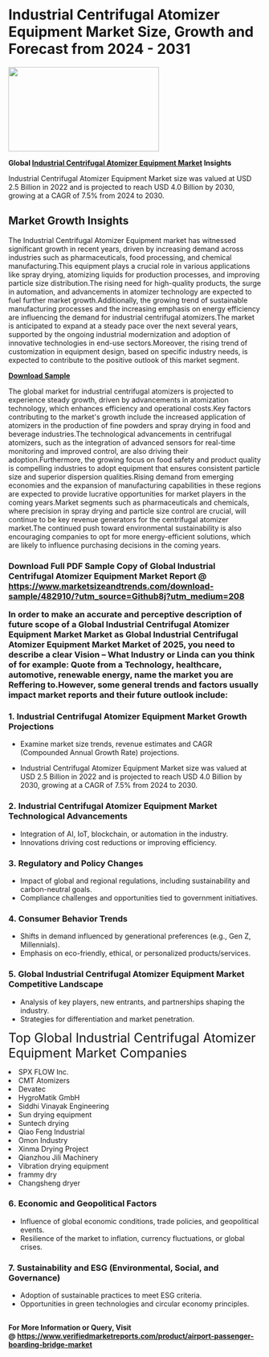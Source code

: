 <H1>Industrial Centrifugal Atomizer Equipment Market Size, Growth and Forecast from 2024 - 2031</H1><img class="aligncenter size-medium wp-image-584254" src="https://thirdeyenews.in/wp-content/uploads/2024/09/Global-Market-Research-300x168.jpeg" alt="" width="300" height="168" /><p><strong>Global&nbsp;<a href="https://www.marketsizeandtrends.com/download-sample/482910/?utm_source=Github8j?utm_medium=208">Industrial Centrifugal Atomizer Equipment Market</a> Insights</strong></p><p>Industrial Centrifugal Atomizer Equipment Market size was valued at USD 2.5 Billion in 2022 and is projected to reach USD 4.0 Billion by 2030, growing at a CAGR of 7.5% from 2024 to 2030.</p><p><h2>Market Growth Insights</h2> <p>The Industrial Centrifugal Atomizer Equipment market has witnessed significant growth in recent years, driven by increasing demand across industries such as pharmaceuticals, food processing, and chemical manufacturing.This equipment plays a crucial role in various applications like spray drying, atomizing liquids for production processes, and improving particle size distribution.The rising need for high-quality products, the surge in automation, and advancements in atomizer technology are expected to fuel further market growth.Additionally, the growing trend of sustainable manufacturing processes and the increasing emphasis on energy efficiency are influencing the demand for industrial centrifugal atomizers.The market is anticipated to expand at a steady pace over the next several years, supported by the ongoing industrial modernization and adoption of innovative technologies in end-use sectors.Moreover, the rising trend of customization in equipment design, based on specific industry needs, is expected to contribute to the positive outlook of this market segment.</p> <p><strong><a href="#">Download Sample</a></strong></p> <p>The global market for industrial centrifugal atomizers is projected to experience steady growth, driven by advancements in atomization technology, which enhances efficiency and operational costs.Key factors contributing to the market's growth include the increased application of atomizers in the production of fine powders and spray drying in food and beverage industries.The technological advancements in centrifugal atomizers, such as the integration of advanced sensors for real-time monitoring and improved control, are also driving their adoption.Furthermore, the growing focus on food safety and product quality is compelling industries to adopt equipment that ensures consistent particle size and superior dispersion qualities.Rising demand from emerging economies and the expansion of manufacturing capabilities in these regions are expected to provide lucrative opportunities for market players in the coming years.Market segments such as pharmaceuticals and chemicals, where precision in spray drying and particle size control are crucial, will continue to be key revenue generators for the centrifugal atomizer market.The continued push toward environmental sustainability is also encouraging companies to opt for more energy-efficient solutions, which are likely to influence purchasing decisions in the coming years.<h3></p><p><span class=""><strong>Download Full PDF Sample Copy of Global Industrial Centrifugal Atomizer Equipment Market Report</strong> @ <a href="https://www.marketsizeandtrends.com/download-sample/482910/?utm_source=Github8j?utm_medium=208" target="_blank">https://www.marketsizeandtrends.com/download-sample/482910/?utm_source=Github8j?utm_medium=208</a></span></p><p>In order to make an accurate and perceptive description of future scope of a Global&nbsp;Industrial Centrifugal Atomizer Equipment Market Market as Global&nbsp;Industrial Centrifugal Atomizer Equipment Market Market of 2025, you need to describe a clear Vision &ndash; What Industry or Linda can you think of for example: Quote from a Technology, healthcare, automotive, renewable energy, name the market you are Reffering to.However, some general trends and factors usually impact market reports and their future outlook include:</p><h3>1.&nbsp;<strong>Industrial Centrifugal Atomizer Equipment Market Growth Projections</strong></h3><ul><li>Examine market size trends, revenue estimates and CAGR (Compounded Annual Growth Rate) projections.</li><li><p>Industrial Centrifugal Atomizer Equipment Market size was valued at USD 2.5 Billion in 2022 and is projected to reach USD 4.0 Billion by 2030, growing at a CAGR of 7.5% from 2024 to 2030.</p></li></ul><h3>2.&nbsp;<strong>Industrial Centrifugal Atomizer Equipment Market Technological Advancements</strong></h3><ul><li>Integration of AI, IoT, blockchain, or automation in the industry.</li><li>Innovations driving cost reductions or improving efficiency.</li></ul><h3>3.&nbsp;<strong>Regulatory and Policy Changes</strong></h3><ul><li>Impact of global and regional regulations, including sustainability and carbon-neutral goals.</li><li>Compliance challenges and opportunities tied to government initiatives.</li></ul><h3>4.&nbsp;<strong>Consumer Behavior Trends</strong></h3><ul><li>Shifts in demand influenced by generational preferences (e.g., Gen Z, Millennials).</li><li>Emphasis on eco-friendly, ethical, or personalized products/services.</li></ul><h3>5.&nbsp;<strong>Global Industrial Centrifugal Atomizer Equipment Market Competitive Landscape</strong></h3><ul><li>Analysis of key players, new entrants, and partnerships shaping the industry.</li><li>Strategies for differentiation and market penetration.</li></ul><p data-pm-slice="1 1 []"><span style="color: inherit; font-family: inherit; font-size: 25px;">Top Global Industrial Centrifugal Atomizer Equipment Market Companies</span></p><div class="" data-test-id=""><p><li>SPX FLOW Inc.</li><li> CMT Atomizers</li><li> Devatec</li><li> HygroMatik GmbH</li><li> Siddhi Vinayak Engineering</li><li> Sun drying equipment</li><li> Suntech drying</li><li> Qiao Feng Industrial</li><li> Omon Industry</li><li> Xinma Drying Project</li><li> Qianzhou Jili Machinery</li><li> Vibration drying equipment</li><li> frammy dry</li><li> Changsheng dryer</li></p></div><h3>6.&nbsp;<strong>Economic and Geopolitical Factors</strong></h3><ul><li>Influence of global economic conditions, trade policies, and geopolitical events.</li><li>Resilience of the market to inflation, currency fluctuations, or global crises.</li></ul><h3>7.&nbsp;<strong>Sustainability and ESG (Environmental, Social, and Governance)</strong></h3><ul><li>Adoption of sustainable practices to meet ESG criteria.</li><li>Opportunities in green technologies and circular economy principles.</li></ul><h2><strong style="font-size: 14px;">For More Information or Query, Visit @&nbsp;</strong><a style="background-color: #ffffff; font-size: 14px;" href="https://www.marketsizeandtrends.com/report/industrial-centrifugal-atomizer-equipment-market/" target="_blank">https://www.verifiedmarketreports.com/product/airport-passenger-boarding-bridge-market</a></h2>